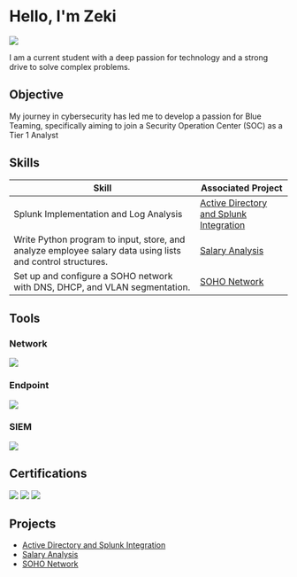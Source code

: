 # Hello, I'm Zeki
<a href="https://www.linkedin.com/in/zeki-arroyo"><img src="https://img.shields.io/badge/-LinkedIn-0072b1?&style=for-the-badge&logo=linkedin&logoColor=white" /></a>


I am a current student with a deep passion for technology and a strong drive to solve complex problems.

## Objective

My journey in cybersecurity has led me to develop a passion for Blue Teaming, specifically aiming to join a Security Operation Center (SOC) as a Tier 1 Analyst

## Skills


| Skill                                         | Associated Project         |
|-----------------------------------------------|----------------------------|
| Splunk Implementation and Log Analysis         | <a href="https://github.com/Zekee00a/Active-Directory-Configuration/tree/main">Active Directory and Splunk Integration</a>|
| Write Python program to input, store, and analyze employee salary data using lists and control structures. | <a href="https://github.com/Zekee00a/Salary-Analysis">Salary Analysis</a> | 
| Set up and configure a SOHO network with DNS, DHCP, and VLAN segmentation. | <a href="https://github.com/Zekee00a/SOHO-Project/blob/main/README.md">SOHO Network</a> | 

## Tools

### Network
<div>
    <img src="https://img.shields.io/badge/-Wireshark-1679A7?&style=for-the-badge&logo=Wireshark&logoColor=white" />
    
</div>

### Endpoint
<div>
    <img src="https://img.shields.io/badge/-Microsoft_Defender_for_Endpoint-00A4EF?&style=for-the-badge&logo=Microsoft&logoColor=white" />

</div>

### SIEM
<div>
    <img src="https://img.shields.io/badge/-Splunk-000000?&style=for-the-badge&logo=Splunk&logoColor=white" />

</div>

## Certifications
<div>
<img src="https://img.shields.io/badge/CompTIA%20A%2B-FF0000?&style=for-the-badge&logo=CompTIA&logoColor=white" />
<img src="https://img.shields.io/badge/CompTIA%20Network%2B-FF0000?&style=for-the-badge&logo=CompTIA&logoColor=white" />
<img src="https://img.shields.io/badge/CompTIA%20Security%2B-FF0000?&style=for-the-badge&logo=CompTIA&logoColor=white" />

</div>

## Projects
- <a href="https://github.com/Zekee00a/Active-Directory-Configuration/tree/main">Active Directory and Splunk Integration</a>
- <a href="https://github.com/Zekee00a/Salary-Analysis">Salary Analysis</a>
- <a href="https://github.com/Zekee00a/SOHO-Project">SOHO Network</a>

